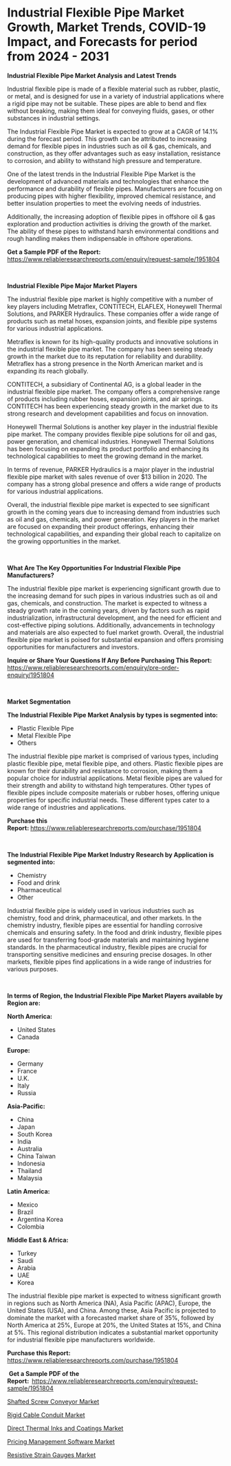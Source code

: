 <p><h1>Industrial Flexible Pipe Market Growth, Market Trends, COVID-19 Impact, and Forecasts for period from 2024 - 2031</h1></p><p><strong>Industrial Flexible Pipe Market Analysis and Latest Trends</strong></p>
<p><p>Industrial flexible pipe is made of a flexible material such as rubber, plastic, or metal, and is designed for use in a variety of industrial applications where a rigid pipe may not be suitable. These pipes are able to bend and flex without breaking, making them ideal for conveying fluids, gases, or other substances in industrial settings.</p><p>The Industrial Flexible Pipe Market is expected to grow at a CAGR of 14.1% during the forecast period. This growth can be attributed to increasing demand for flexible pipes in industries such as oil & gas, chemicals, and construction, as they offer advantages such as easy installation, resistance to corrosion, and ability to withstand high pressure and temperature.</p><p>One of the latest trends in the Industrial Flexible Pipe Market is the development of advanced materials and technologies that enhance the performance and durability of flexible pipes. Manufacturers are focusing on producing pipes with higher flexibility, improved chemical resistance, and better insulation properties to meet the evolving needs of industries.</p><p>Additionally, the increasing adoption of flexible pipes in offshore oil & gas exploration and production activities is driving the growth of the market. The ability of these pipes to withstand harsh environmental conditions and rough handling makes them indispensable in offshore operations.</p></p>
<p><strong>Get a Sample PDF of the Report:&nbsp;</strong> <a href="https://www.reliableresearchreports.com/enquiry/request-sample/1951804">https://www.reliableresearchreports.com/enquiry/request-sample/1951804</a></p>
<p>&nbsp;</p>
<p><strong>Industrial Flexible Pipe Major Market Players</strong></p>
<p><p>The industrial flexible pipe market is highly competitive with a number of key players including Metraflex, CONTITECH, ELAFLEX, Honeywell Thermal Solutions, and PARKER Hydraulics. These companies offer a wide range of products such as metal hoses, expansion joints, and flexible pipe systems for various industrial applications.</p><p>Metraflex is known for its high-quality products and innovative solutions in the industrial flexible pipe market. The company has been seeing steady growth in the market due to its reputation for reliability and durability. Metraflex has a strong presence in the North American market and is expanding its reach globally.</p><p>CONTITECH, a subsidiary of Continental AG, is a global leader in the industrial flexible pipe market. The company offers a comprehensive range of products including rubber hoses, expansion joints, and air springs. CONTITECH has been experiencing steady growth in the market due to its strong research and development capabilities and focus on innovation.</p><p>Honeywell Thermal Solutions is another key player in the industrial flexible pipe market. The company provides flexible pipe solutions for oil and gas, power generation, and chemical industries. Honeywell Thermal Solutions has been focusing on expanding its product portfolio and enhancing its technological capabilities to meet the growing demand in the market.</p><p>In terms of revenue, PARKER Hydraulics is a major player in the industrial flexible pipe market with sales revenue of over $13 billion in 2020. The company has a strong global presence and offers a wide range of products for various industrial applications.</p><p>Overall, the industrial flexible pipe market is expected to see significant growth in the coming years due to increasing demand from industries such as oil and gas, chemicals, and power generation. Key players in the market are focused on expanding their product offerings, enhancing their technological capabilities, and expanding their global reach to capitalize on the growing opportunities in the market.</p></p>
<p>&nbsp;</p>
<p><strong>What Are The Key Opportunities For Industrial Flexible Pipe Manufacturers?</strong></p>
<p><p>The industrial flexible pipe market is experiencing significant growth due to the increasing demand for such pipes in various industries such as oil and gas, chemicals, and construction. The market is expected to witness a steady growth rate in the coming years, driven by factors such as rapid industrialization, infrastructural development, and the need for efficient and cost-effective piping solutions. Additionally, advancements in technology and materials are also expected to fuel market growth. Overall, the industrial flexible pipe market is poised for substantial expansion and offers promising opportunities for manufacturers and investors.</p></p>
<p><strong>Inquire or Share Your Questions If Any Before Purchasing This Report:</strong> <a href="https://www.reliableresearchreports.com/enquiry/pre-order-enquiry/1951804">https://www.reliableresearchreports.com/enquiry/pre-order-enquiry/1951804</a></p>
<p>&nbsp;</p>
<p><strong>Market Segmentation</strong></p>
<p><strong>The Industrial Flexible Pipe Market Analysis by types is segmented into:</strong></p>
<p><ul><li>Plastic Flexible Pipe</li><li>Metal Flexible Pipe</li><li>Others</li></ul></p>
<p><p>The industrial flexible pipe market is comprised of various types, including plastic flexible pipe, metal flexible pipe, and others. Plastic flexible pipes are known for their durability and resistance to corrosion, making them a popular choice for industrial applications. Metal flexible pipes are valued for their strength and ability to withstand high temperatures. Other types of flexible pipes include composite materials or rubber hoses, offering unique properties for specific industrial needs. These different types cater to a wide range of industries and applications.</p></p>
<p><strong>Purchase this Report:&nbsp;</strong><a href="https://www.reliableresearchreports.com/purchase/1951804">https://www.reliableresearchreports.com/purchase/1951804</a></p>
<p>&nbsp;</p>
<p><strong>The Industrial Flexible Pipe Market Industry Research by Application is segmented into:</strong></p>
<p><ul><li>Chemistry</li><li>Food and drink</li><li>Pharmaceutical</li><li>Other</li></ul></p>
<p><p>Industrial flexible pipe is widely used in various industries such as chemistry, food and drink, pharmaceutical, and other markets. In the chemistry industry, flexible pipes are essential for handling corrosive chemicals and ensuring safety. In the food and drink industry, flexible pipes are used for transferring food-grade materials and maintaining hygiene standards. In the pharmaceutical industry, flexible pipes are crucial for transporting sensitive medicines and ensuring precise dosages. In other markets, flexible pipes find applications in a wide range of industries for various purposes.</p></p>
<p>&nbsp;</p>
<p><strong>In terms of Region, the Industrial Flexible Pipe Market Players available by Region are:</strong></p>
<p>
    <p> <strong> North America: </strong>
        <ul>
            <li>United States</li>
            <li>Canada</li>
        </ul>
        </p> 
    <p> <strong> Europe: </strong>
        <ul>
            <li>Germany</li>
            <li>France</li>
            <li>U.K.</li>
            <li>Italy</li>
            <li>Russia</li>
        </ul>
        </p> 
    <p> <strong> Asia-Pacific: </strong>
        <ul>
            <li>China</li>
            <li>Japan</li>
            <li>South Korea</li>
            <li>India</li>
            <li>Australia</li>
            <li>China Taiwan</li>
            <li>Indonesia</li>
            <li>Thailand</li>
            <li>Malaysia</li>
        </ul>
        </p> 
    <p> <strong> Latin America: </strong>
        <ul>
            <li>Mexico</li>
            <li>Brazil</li>
            <li>Argentina Korea</li>
            <li>Colombia</li>
        </ul>
        </p> 
    <p> <strong> Middle East & Africa: </strong>
        <ul>
            <li>Turkey</li>
            <li>Saudi</li>
            <li>Arabia</li>
            <li>UAE</li>
            <li>Korea</li>
        </ul>
    </p>
    </p>
<p><p>The industrial flexible pipe market is expected to witness significant growth in regions such as North America (NA), Asia Pacific (APAC), Europe, the United States (USA), and China. Among these, Asia Pacific is projected to dominate the market with a forecasted market share of 35%, followed by North America at 25%, Europe at 20%, the United States at 15%, and China at 5%. This regional distribution indicates a substantial market opportunity for industrial flexible pipe manufacturers worldwide.</p></p>
<p><strong>Purchase this Report: </strong><a href="https://www.reliableresearchreports.com/purchase/1951804">https://www.reliableresearchreports.com/purchase/1951804</a></p>
<p>&nbsp;<strong>Get a Sample PDF of the Report:&nbsp;&nbsp;</strong><a href="https://www.reliableresearchreports.com/enquiry/request-sample/1951804">https://www.reliableresearchreports.com/enquiry/request-sample/1951804</a></p>
<p><strong></strong></p>
<p><p><a href="https://cedar-agate-3da.notion.site/Shafted-Screw-Conveyor-Market-Size-Share-Trends-Analysis-Report-By-Application-Regional-Outlook--5340c7cfccc247058dc3411efc2617bc">Shafted Screw Conveyor Market</a></p><p><a href="https://github.com/mancsybtousav/Market-Research-Report-List-1/blob/main/rigid-cable-conduit-market.md">Rigid Cable Conduit Market</a></p><p><a href="https://issuu.com/reportprime-2/docs/direct-thermal-inks-and-coatings-market-size-2030.">Direct Thermal Inks and Coatings Market</a></p><p><a href="https://issuu.com/reportprime-2/docs/pricing-management-software-market-size-2030.pptx">Pricing Management Software Market</a></p><p><a href="https://view.publitas.com/reportprime-1/decoding-the-resistive-strain-gauges-market-a-deep-dive-into-the-latest-market-trends-market-segmentation-and-competitive-analysis/">Resistive Strain Gauges Market</a></p></p>
